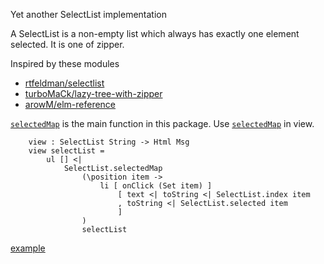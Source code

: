 Yet another SelectList implementation

A SelectList is a non-empty list which always has exactly one element selected.
It is one of zipper.

Inspired by these modules

* [rtfeldman/selectlist](http://package.elm-lang.org/packages/rtfeldman/selectlist/latest)
* [turboMaCk/lazy-tree-with-zipper](http://package.elm-lang.org/packages/turboMaCk/lazy-tree-with-zipper/latest)
* [arowM/elm-reference](https://package.elm-lang.org/packages/arowM/elm-reference/latest/)

[`selectedMap`](http://package.elm-lang.org/packages/miyamoen/select-list/latest/SelectList#selectedMap) is the main function in this package.
Use [`selectedMap`](http://package.elm-lang.org/packages/miyamoen/select-list/latest/SelectList#selectedMap) in view.

```
    view : SelectList String -> Html Msg
    view selectList =
        ul [] <|
            SelectList.selectedMap
                (\position item ->
                    li [ onClick (Set item) ]
                        [ text <| toString <| SelectList.index item
                        , toString <| SelectList.selected item
                        ]
                )
                selectList
```

[example](https://github.com/miyamoen/select-list/tree/master/example)
